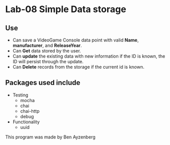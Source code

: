 # Lab-08 Simple Data storage
## Use
* Can save a VideoGame Console data point with valid **Name**, **manufacturer**, and **ReleaseYear**.
* Can **Get** data stored by the user.
* Can **update** the existing data with new information if the ID is known, the ID will persist through the update.
* Can **Delete** records from the storage if the current id is known.

## Packages used include
* Testing
  * mocha
  * chai
  * chai-http
  * debug
* Functionality
  * uuid

This program was made by Ben Ayzenberg
